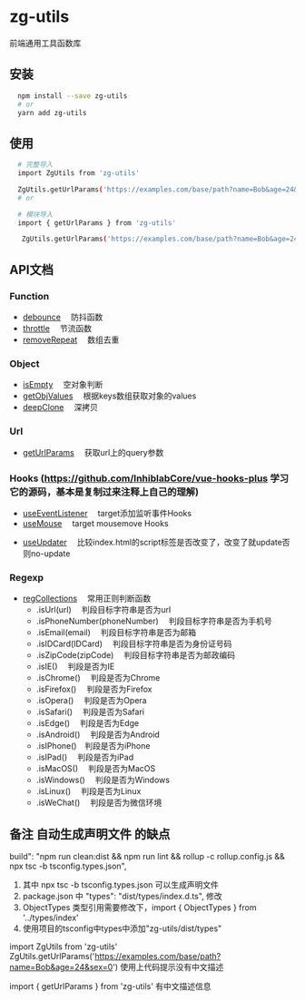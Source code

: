 # zg-utils

前端通用工具函数库


## 安装
```bash
  npm install --save zg-utils
  # or
  yarn add zg-utils
```
## 使用
```bash
  # 完整导入
  import ZgUtils from 'zg-utils'

  ZgUtils.getUrlParams('https://examples.com/base/path?name=Bob&age=24&sex=0')
  # or

  # 模块导入
  import { getUrlParams } from 'zg-utils'

   ZgUtils.getUrlParams('https://examples.com/base/path?name=Bob&age=24&sex=0')
```

## API文档

### Function
- [debounce](src/function/debounce.ts)&emsp; 防抖函数
- [throttle](src/function/throttle.ts)&emsp; 节流函数
- [removeRepeat](src/function/removeRepeat.ts)&emsp; 数组去重

### Object
- [isEmpty](src/object/isEmpty.ts)&emsp; 空对象判断
- [getObjValues](src/object/getObjValues.ts)&emsp; 根据keys数组获取对象的values
- [deepClone](src/object/deepClone.ts)&emsp; 深拷贝

### Url
- [getUrlParams](src/url/getUrlParams.ts)&emsp; 获取url上的query参数

### Hooks (https://github.com/InhiblabCore/vue-hooks-plus 学习它的源码，基本是复制过来注释上自己的理解)
- [useEventListener](src/hooks/useEventListener/index.ts)&emsp; target添加监听事件Hooks
- [useMouse](src/hooks/useMouse/index.ts)&emsp; target mousemove Hooks
<!-- 自己写的 -->
- [useUpdater](src/hooks/useUpdater/index.ts)&emsp; 比较index.html的script标签是否改变了，改变了就update否则no-update

### Regexp
- [regCollections](src/regexp/index.ts)&emsp; 常用正则判断函数
  - .isUrl(url)&emsp; 判段目标字符串是否为url
  - .isPhoneNumber(phoneNumber)&emsp; 判段目标字符串是否为手机号
  - .isEmail(email)&emsp; 判段目标字符串是否为邮箱
  - .isIDCard(IDCard)&emsp; 判段目标字符串是否为身份证号码
  - .isZipCode(zipCode)&emsp; 判段目标字符串是否为邮政编码
  - .isIE()&emsp; 判段是否为IE
  - .isChrome()&emsp; 判段是否为Chrome
  - .isFirefox()&emsp; 判段是否为Firefox
  - .isOpera()&emsp; 判段是否为Opera
  - .isSafari()&emsp; 判段是否为Safari
  - .isEdge()&emsp; 判段是否为Edge
  - .isAndroid()&emsp; 判段是否为Android
  - .isIPhone()&emsp;判段是否为iPhone
  - .isIPad()&emsp; 判段是否为iPad
  - .isMacOS()&emsp; 判段是否为MacOS
  - .isWindows()&emsp; 判段是否为Windows
  - .isLinux()&emsp; 判段是否为Linux
  - .isWeChat()&emsp; 判段是否为微信环境



## 备注 自动生成声明文件 的缺点

build": "npm run clean:dist && npm run lint && rollup -c rollup.config.js && npx tsc -b tsconfig.types.json",

1. 其中 npx tsc -b tsconfig.types.json 可以生成声明文件
2. package.json 中 "types": "dist/types/index.d.ts", 修改
3. ObjectTypes 类型引用需要修改下，import { ObjectTypes } from '../types/index'
4. 使用项目的tsconfig中types中添加"zg-utils/dist/types"

import ZgUtils from 'zg-utils'
ZgUtils.getUrlParams('https://examples.com/base/path?name=Bob&age=24&sex=0')
使用上代码提示没有中文描述

import { getUrlParams } from 'zg-utils' 有中文描述信息









